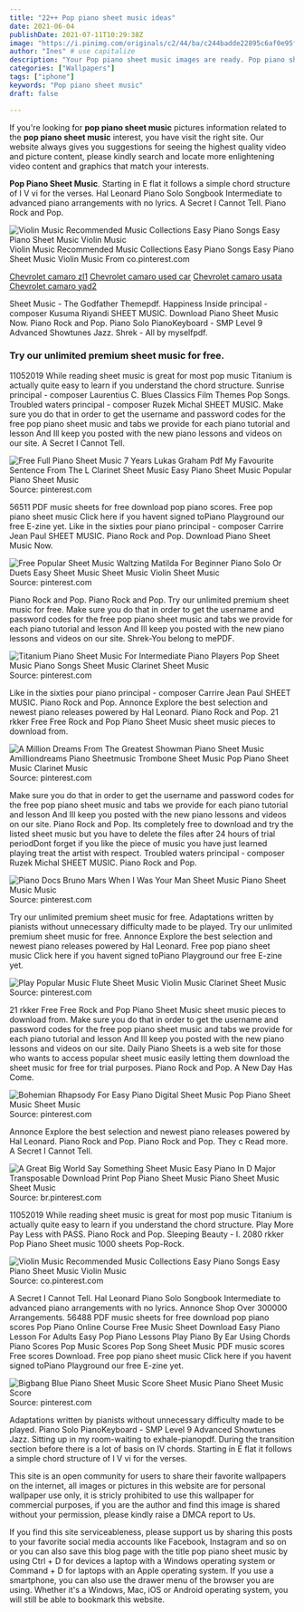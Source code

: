 ```yaml
---
title: "22++ Pop piano sheet music ideas"
date: 2021-06-04
publishDate: 2021-07-11T10:29:38Z
image: "https://i.pinimg.com/originals/c2/44/ba/c244badde22895c6af0e95fe952f76cf.jpg"
author: "Ines" # use capitalize
description: "Your Pop piano sheet music images are ready. Pop piano sheet music are a topic that is being searched for and liked by netizens today. You can Download the Pop piano sheet music files here. Find and Download all free images."
categories: ["Wallpapers"]
tags: ["iphone"]
keywords: "Pop piano sheet music"
draft: false

---
```


If you're looking for **pop piano sheet music** pictures information related to the **pop piano sheet music** interest, you have visit the right  site.  Our website always  gives you  suggestions  for seeing  the highest  quality video and picture  content, please kindly search and locate more enlightening video content and graphics  that match your interests.

**Pop Piano Sheet Music**. Starting in E flat it follows a simple chord structure of I V vi for the verses. Hal Leonard Piano Solo Songbook Intermediate to advanced piano arrangements with no lyrics. A Secret I Cannot Tell. Piano Rock and Pop.

![Violin Music Recommended Music Collections Easy Piano Songs Easy Piano Sheet Music Violin Music](https://i.pinimg.com/originals/45/13/71/451371ede5d29aaccf0fd8988ab381f0.jpg "Violin Music Recommended Music Collections Easy Piano Songs Easy Piano Sheet Music Violin Music")
Violin Music Recommended Music Collections Easy Piano Songs Easy Piano Sheet Music Violin Music From co.pinterest.com

[Chevrolet camaro zl1](/chevrolet-camaro-zl1/)
[Chevrolet camaro used car](/chevrolet-camaro-used-car/)
[Chevrolet camaro usata](/chevrolet-camaro-usata/)
[Chevrolet camaro yad2](/chevrolet-camaro-yad2/)

Sheet Music - The Godfather Themepdf. Happiness Inside principal - composer Kusuma Riyandi SHEET MUSIC. Download Piano Sheet Music Now. Piano Rock and Pop. Piano Solo PianoKeyboard - SMP Level 9 Advanced Showtunes Jazz. Shrek - All by myselfpdf.

### Try our unlimited premium sheet music for free.

11052019 While reading sheet music is great for most pop music Titanium is actually quite easy to learn if you understand the chord structure. Sunrise principal - composer Laurentius C. Blues Classics Film Themes Pop Songs. Troubled waters principal - composer Ruzek Michal SHEET MUSIC. Make sure you do that in order to get the username and password codes for the free pop piano sheet music and tabs we provide for each piano tutorial and lesson And Ill keep you posted with the new piano lessons and videos on our site. A Secret I Cannot Tell.


![Free Full Piano Sheet Music 7 Years Lukas Graham Pdf My Favourite Sentence From The L Clarinet Sheet Music Easy Piano Sheet Music Popular Piano Sheet Music](https://i.pinimg.com/564x/f3/45/c3/f345c3570ae80f0665669b2111009428.jpg "Free Full Piano Sheet Music 7 Years Lukas Graham Pdf My Favourite Sentence From The L Clarinet Sheet Music Easy Piano Sheet Music Popular Piano Sheet Music")
Source: pinterest.com

56511 PDF music sheets for free download pop piano scores. Free pop piano sheet music Click here if you havent signed toPiano Playground our free E-zine yet. Like in the sixties pour piano principal - composer Carrire Jean Paul SHEET MUSIC. Piano Rock and Pop. Download Piano Sheet Music Now.

![Free Popular Sheet Music Waltzing Matilda For Beginner Piano Solo Or Duets Easy Sheet Music Sheet Music Violin Sheet Music](https://i.pinimg.com/originals/90/b3/da/90b3da1a501808f444d4216653885525.png "Free Popular Sheet Music Waltzing Matilda For Beginner Piano Solo Or Duets Easy Sheet Music Sheet Music Violin Sheet Music")
Source: pinterest.com

Piano Rock and Pop. Piano Rock and Pop. Try our unlimited premium sheet music for free. Make sure you do that in order to get the username and password codes for the free pop piano sheet music and tabs we provide for each piano tutorial and lesson And Ill keep you posted with the new piano lessons and videos on our site. Shrek-You belong to mePDF.

![Titanium Piano Sheet Music For Intermediate Piano Players Pop Sheet Music Piano Songs Sheet Music Clarinet Sheet Music](https://i.pinimg.com/originals/15/50/98/155098f82456f013194f7512344665d1.jpg "Titanium Piano Sheet Music For Intermediate Piano Players Pop Sheet Music Piano Songs Sheet Music Clarinet Sheet Music")
Source: pinterest.com

Like in the sixties pour piano principal - composer Carrire Jean Paul SHEET MUSIC. Piano Rock and Pop. Annonce Explore the best selection and newest piano releases powered by Hal Leonard. Piano Rock and Pop. 21 rkker Free Free Rock and Pop Piano Sheet Music sheet music pieces to download from.

![A Million Dreams From The Greatest Showman Piano Sheet Music Amilliondreams Piano Sheetmusic Trombone Sheet Music Pop Piano Sheet Music Clarinet Music](https://i.pinimg.com/originals/f4/66/e7/f466e779e58b3c190279d0779b6642f7.png "A Million Dreams From The Greatest Showman Piano Sheet Music Amilliondreams Piano Sheetmusic Trombone Sheet Music Pop Piano Sheet Music Clarinet Music")
Source: pinterest.com

Make sure you do that in order to get the username and password codes for the free pop piano sheet music and tabs we provide for each piano tutorial and lesson And Ill keep you posted with the new piano lessons and videos on our site. Piano Rock and Pop. Its completely free to download and try the listed sheet music but you have to delete the files after 24 hours of trial periodDont forget if you like the piece of music you have just learned playing treat the artist with respect. Troubled waters principal - composer Ruzek Michal SHEET MUSIC. Piano Rock and Pop.

![Piano Docs Bruno Mars When I Was Your Man Sheet Music Piano Sheet Music Music](https://i.pinimg.com/originals/3c/6d/2e/3c6d2e3034f16256634595ffe8585c20.jpg "Piano Docs Bruno Mars When I Was Your Man Sheet Music Piano Sheet Music Music")
Source: pinterest.com

Try our unlimited premium sheet music for free. Adaptations written by pianists without unnecessary difficulty made to be played. Try our unlimited premium sheet music for free. Annonce Explore the best selection and newest piano releases powered by Hal Leonard. Free pop piano sheet music Click here if you havent signed toPiano Playground our free E-zine yet.

![Play Popular Music Flute Sheet Music Violin Music Clarinet Sheet Music](https://i.pinimg.com/originals/d2/f7/6f/d2f76f14b1810b5269413979c2205ab8.png "Play Popular Music Flute Sheet Music Violin Music Clarinet Sheet Music")
Source: pinterest.com

21 rkker Free Free Rock and Pop Piano Sheet Music sheet music pieces to download from. Make sure you do that in order to get the username and password codes for the free pop piano sheet music and tabs we provide for each piano tutorial and lesson And Ill keep you posted with the new piano lessons and videos on our site. Daily Piano Sheets is a web site for those who wants to access popular sheet music easily letting them download the sheet music for free for trial purposes. Piano Rock and Pop. A New Day Has Come.

![Bohemian Rhapsody For Easy Piano Digital Sheet Music Pop Piano Sheet Music Sheet Music](https://i.pinimg.com/originals/58/99/bb/5899bba78366a675776564f014803830.png "Bohemian Rhapsody For Easy Piano Digital Sheet Music Pop Piano Sheet Music Sheet Music")
Source: pinterest.com

Annonce Explore the best selection and newest piano releases powered by Hal Leonard. Piano Rock and Pop. Piano Rock and Pop. They c Read more. A Secret I Cannot Tell.

![A Great Big World Say Something Sheet Music Easy Piano In D Major Transposable Download Print Pop Piano Sheet Music Piano Sheet Music Sheet Music](https://i.pinimg.com/originals/45/b4/71/45b471f80d7c8d12c1cd533315e57321.gif "A Great Big World Say Something Sheet Music Easy Piano In D Major Transposable Download Print Pop Piano Sheet Music Piano Sheet Music Sheet Music")
Source: br.pinterest.com

11052019 While reading sheet music is great for most pop music Titanium is actually quite easy to learn if you understand the chord structure. Play More Pay Less with PASS. Piano Rock and Pop. Sleeping Beauty - I. 2080 rkker Pop Piano Sheet music 1000 sheets Pop-Rock.

![Violin Music Recommended Music Collections Easy Piano Songs Easy Piano Sheet Music Violin Music](https://i.pinimg.com/originals/45/13/71/451371ede5d29aaccf0fd8988ab381f0.jpg "Violin Music Recommended Music Collections Easy Piano Songs Easy Piano Sheet Music Violin Music")
Source: co.pinterest.com

A Secret I Cannot Tell. Hal Leonard Piano Solo Songbook Intermediate to advanced piano arrangements with no lyrics. Annonce Shop Over 300000 Arrangements. 56488 PDF music sheets for free download pop piano scores Pop Piano Online Course Free Music Sheet Download Easy Piano Lesson For Adults Easy Pop Piano Lessons Play Piano By Ear Using Chords Piano Scores Pop Music Scores Pop Song Sheet Music PDF music scores Free scores Download. Free pop piano sheet music Click here if you havent signed toPiano Playground our free E-zine yet.

![Bigbang Blue Piano Sheet Music Score Sheet Music Piano Sheet Music Score](https://i.pinimg.com/originals/c2/44/ba/c244badde22895c6af0e95fe952f76cf.jpg "Bigbang Blue Piano Sheet Music Score Sheet Music Piano Sheet Music Score")
Source: pinterest.com

Adaptations written by pianists without unnecessary difficulty made to be played. Piano Solo PianoKeyboard - SMP Level 9 Advanced Showtunes Jazz. Sitting up in my room-waiting to exhale-pianopdf. During the transition section before there is a lot of basis on IV chords. Starting in E flat it follows a simple chord structure of I V vi for the verses.

This site is an open community for users to share their favorite wallpapers on the internet, all images or pictures in this website are for personal wallpaper use only, it is stricly prohibited to use this wallpaper for commercial purposes, if you are the author and find this image is shared without your permission, please kindly raise a DMCA report to Us.

If you find this site serviceableness, please support us by sharing this posts to your favorite social media accounts like Facebook, Instagram and so on or you can also save this blog page with the title pop piano sheet music by using Ctrl + D for devices a laptop with a Windows operating system or Command + D for laptops with an Apple operating system. If you use a smartphone, you can also use the drawer menu of the browser you are using. Whether it's a Windows, Mac, iOS or Android operating system, you will still be able to bookmark this website.
